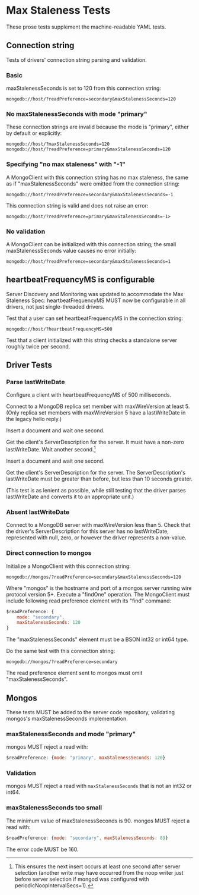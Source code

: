 # Max Staleness Tests

These prose tests supplement the machine-readable YAML tests.

## Connection string

Tests of drivers' connection string parsing and validation.

### Basic

maxStalenessSeconds is set to 120 from this connection string:

```text
mongodb://host/?readPreference=secondary&maxStalenessSeconds=120
```

### No maxStalenessSeconds with mode "primary"

These connection strings are invalid because the mode is "primary", either by default or explicitly:

```text
mongodb://host/?maxStalenessSeconds=120
mongodb://host/?readPreference=primary&maxStalenessSeconds=120
```

### Specifying "no max staleness" with "-1"

A MongoClient with this connection string has no max staleness, the same as if "maxStalenessSeconds" were omitted from
the connection string:

```text
mongodb://host/?readPreference=secondary&maxStalenessSeconds=-1
```

This connection string is valid and does not raise an error:

```text
mongodb://host/?readPreference=primary&maxStalenessSeconds=-1>
```

### No validation

A MongoClient can be initialized with this connection string; the small maxStalenessSeconds value causes no error
initially:

```text
mongodb://host/?readPreference=secondary&maxStalenessSeconds=1
```

## heartbeatFrequencyMS is configurable

Server Discovery and Monitoring was updated to accommodate the Max Staleness Spec: heartbeatFrequencyMS MUST now be
configurable in all drivers, not just single-threaded drivers.

Test that a user can set heartbeatFrequencyMS in the connection string:

```text
mongodb://host/?heartbeatFrequencyMS=500
```

Test that a client initialized with this string checks a standalone server roughly twice per second.

## Driver Tests

### Parse lastWriteDate

Configure a client with heartbeatFrequencyMS of 500 milliseconds.

Connect to a MongoDB replica set member with maxWireVersion at least 5. (Only replica set members with maxWireVersion 5
have a lastWriteDate in the legacy hello reply.)

Insert a document and wait one second.

Get the client's ServerDescription for the server. It must have a non-zero lastWriteDate. Wait another second.[^1]

Insert a document and wait one second.

Get the client's ServerDescription for the server. The ServerDescription's lastWriteDate must be greater than before,
but less than 10 seconds greater.

(This test is as lenient as possible, while still testing that the driver parses lastWriteDate and converts it to an
appropriate unit.)

### Absent lastWriteDate

Connect to a MongoDB server with maxWireVersion less than 5. Check that the driver's ServerDescription for this server
has no lastWriteDate, represented with null, zero, or however the driver represents a non-value.

### Direct connection to mongos

Initialize a MongoClient with this connection string:

```text
mongodb://mongos/?readPreference=secondary&maxStalenessSeconds=120
```

Where "mongos" is the hostname and port of a mongos server running wire protocol version 5+. Execute a "findOne"
operation. The MongoClient must include following read preference element with its "find" command:

```javascript
$readPreference: {
    mode: "secondary",
    maxStalenessSeconds: 120
}
```

The "maxStalenessSeconds" element must be a BSON int32 or int64 type.

Do the same test with this connection string:

```text
mongodb://mongos/?readPreference=secondary
```

The read preference element sent to mongos must omit "maxStalenessSeconds".

## Mongos

These tests MUST be added to the server code repository, validating mongos's maxStalenessSeconds implementation.

### maxStalenessSeconds and mode "primary"

mongos MUST reject a read with:

```javascript
$readPreference: {mode: "primary", maxStalenessSeconds: 120}
```

### Validation

mongos MUST reject a read with `maxStalenessSeconds` that is not an int32 or int64.

### maxStalenessSeconds too small

The minimum value of maxStalenessSeconds is 90. mongos MUST reject a read with:

```javascript
$readPreference: {mode: "secondary", maxStalenessSeconds: 89}
```

The error code MUST be 160.

[^1]: This ensures the next insert occurs at least one second after server selection (another write may have occurred from
    the noop writer just before server selection if mongod was configured with periodicNoopIntervalSecs=1).
